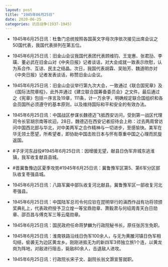 ```yaml
---
layout: post
title: "1945年06月25日"
date: 2020-06-25
categories: 抗日战争(1937-1945)
---
```


<meta name="referrer" content="no-referrer" />

- 1945年6月25日讯：杜鲁门总统按照各国英文字母次序依次接见出席会议之50国代表，我国代表排列在第五位。 

- 1945年6月25日讯：旧金山会议我国代表团代表顾维钧、王宠惠、张君劢、李璜、董必武在旧金山对《中央日报》记者谈话，对大会成就一致表示欣慰，认为系合作、互谅、民主之结晶。次日，我国代表胡霖、吴贻芳、魏道明亦对《中央日报》记者发表谈话，称赞旧金山会议。 

- 1945年6月25日讯：旧金山会议举行第九次大会，一致通过《联合国宪章》及《国际法院章程》，此外并通过《建立联合国筹备委员会》之文件。最后通过之《宪章》包括一序言及19章，111条，计一万余字，明确规定联合国组织和各会员国所必须遵守的基本原则，以及维持国际和平和安全的有效办法。 

- 1945年6月25日讯：中国战区参谋长魏德迈飞抵西安访问，受到第一战区代理司令长官胡宗南等欢迎。28日，魏德迈在西安记者招待会上称：过去两周曾访问中国西北部与华北，对中美两军之合作精神与一切进步，至感愉快。美军在华无领土愿望，所希望者，即协助中国击败日本与怀有尊重中国之心理而凯旋返国。 

- #子牙河东战役#1945年6月25日讯：因增援无望，献县日伪军弃城东逃淮镇，我军收复献县县城。 

- #晋冀鲁豫边区夏季攻势#1945年6月25日讯：冀鲁豫军区第5、第6军分区部队收复枣强县城。 

- 1945年6月25日讯：八路军冀中部队收复河北献县。冀鲁豫军区一部收复河北枣强县。 

- 1945年6月25日讯：中国陆军总司令何应钦在昆明举行的滇西作战有功将领颁奖典礼上，代表政府授予卫立煌一等宝鼎勋章、萧毅肃与何绍周青天白日勋章、邵百昌与傅克军三等云麾勋章。 

- 1945年6月25日讯：国民政府任命蒋梦麟为行政院秘书长，原任张厉生免职。 

- 1945年6月25日讯：淮南铁路沿线日伪军100余人，与无为黄雒河镇日伪军相勾结，偷袭无为边区黄龙乡。刚刚进抵无为的新四军3师独立旅1个连，以黄龙岗为阵地，对敌进行阻击，毙敌80余人，击退敌人进攻。 

- 1945年6月25日讯：行政院长宋子文、副院长翁文灏宣誓就职。 

